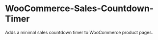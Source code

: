 # WooCommerce-Sales-Countdown-Timer
Adds a minimal sales countdown timer to WooCommerce product pages.
